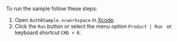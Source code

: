 To run the sample follow these steps:

1) Open `Auth0Sample.xcworkspace` in [Xcode](https://developer.apple.com/xcode/). 
2) Click the `Run` button or select the menu option `Product | Run ` or keyboard shortcut `CMD + R`. 
